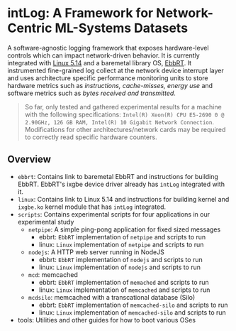 # intLog: A Framework for Network-Centric ML-Systems Datasets

A software-agnostic logging framework that exposes hardware-level controls which can impact network-driven behavior. It is currently integrated with [Linux 5.14](https://github.com/handong32/linux/tree/intlog) and a baremetal library OS, [EbbRT](https://github.com/SESA/EbbRT). It instrumented fine-grained log collect at the network device interrupt layer and uses architecture specific performance monitoring units to store hardware metrics such as *instructions, cache-misses, energy use* and software metrics such as *bytes received and transmitted*. 

> So far, only tested and gathered experimental results for a machine with the following specifications: `Intel(R) Xeon(R) CPU E5-2690 0 @ 2.90GHz, 126 GB RAM, Intel(R) 10 Gigabit Network Connection`. Modifications for other architectures/network cards may be required to correctly read specific hardware counters.

## Overview
- `ebbrt`: Contains link to baremetal EbbRT and instructions for building EbbRT. EbbRT's ixgbe device driver already has `intLog` integrated with it.
- `linux`: Contains link to Linux 5.14 and instructions for building kernel and `ixgbe.ko` kernel module that has `intLog` integrated.
- `scripts`: Contains experimental scripts for four applications in our experimental study
  - `netpipe`: A simple ping-pong application for fixed sized messages
    - ebbrt: `EbbRT` implementation of `netpipe` and scripts to run
    - linux: `Linux` implementation of `netpipe` and scripts to run
  - `nodejs`: A HTTP web server running in NodeJS
    - ebbrt: `EbbRT` implementation of `nodejs` and scripts to run
    - linux: `Linux` implementation of `nodejs` and scripts to run
  - `mcd`: memcached
    - ebbrt: `EbbRT` implementation of `memached` and scripts to run
    - linux: `Linux` implementation of `memcached` and scripts to run
  - `mcdsilo`: memcached with a transcational database (Silo)
    - ebbrt: `EbbRT` implementation of `memcached-silo` and scripts to run
    - linux: `Linux` implementation of `memcached-silo` and scripts to run
- tools: Utilities and other guides for how to boot various OSes
